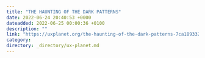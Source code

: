 ```yaml
---
title: "THE HAUNTING OF THE DARK PATTERNS"
date: 2022-06-24 20:40:53 +0000
dateadded: 2022-06-25 00:00:36 +0100
description: ""
link: "https://uxplanet.org/the-haunting-of-the-dark-patterns-7ca18933266d?source=rss----819cc2aaeee0---4"
category:
directory: _directory/ux-planet.md
---
```


